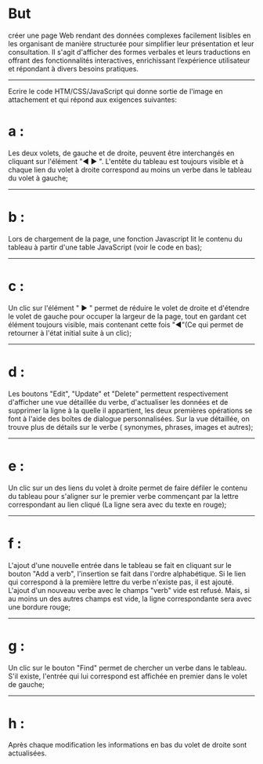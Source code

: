 # But 

créer une page Web rendant des données complexes facilement lisibles en les organisant de manière structurée pour simplifier leur présentation et leur consultation. Il s'agit d'afficher des formes verbales et leurs traductions en offrant  des fonctionnalités interactives, enrichissant l’expérience utilisateur et répondant à divers besoins pratiques.

---

Ecrire le code HTM/CSS/JavaScript  qui donne sortie de l'image en attachement et qui répond aux exigences suivantes:

# a :
 Les deux volets, de gauche et de droite, peuvent être interchangés en cliquant sur l'élément  "◀ ▶ ". L'entête du tableau est toujours visible et à chaque lien du volet à droite correspond au moins un verbe dans le tableau du volet à gauche; 

---

# b :
Lors  de chargement de la page, une fonction Javascript lit le contenu du tableau à partir d'une table JavaScript (voir le code en bas);

---

# c :
Un clic sur l'élément " ▶ " permet de réduire le volet de  droite et d'étendre le volet de gauche pour occuper la largeur de la page, tout en gardant cet élément toujours visible, mais contenant cette fois "◀"(Ce qui permet de retourner à l'état initial suite à un clic);

---

# d :
Les boutons "Edit", "Update" et "Delete" permettent respectivement d'afficher une vue détaillée du verbe, d'actualiser les données et de supprimer la ligne à la quelle il appartient, les deux premières opérations se font à l'aide des boîtes de dialogue personnalisées. Sur la vue détaillée, on trouve plus de détails sur le verbe ( synonymes, phrases, images et autres);

---

# e :
Un clic sur un des liens du volet à droite permet de faire défiler le contenu du tableau pour s'aligner sur le premier verbe commençant par la lettre correspondant au lien cliqué (La ligne sera avec du texte en rouge);

---

# f :
L'ajout d'une nouvelle entrée dans le tableau se fait en cliquant sur le bouton "Add a verb", l'insertion se fait dans l'ordre alphabétique. Si le lien qui correspond à la  première lettre du verbe n'existe pas, il est ajouté. L'ajout d'un nouveau verbe avec le champs "verb" vide est refusé. Mais, si au moins un des autres champs est vide, la ligne correspondante sera avec une bordure rouge; 

---

# g :
Un clic sur le bouton "Find" permet de chercher un verbe dans le tableau. S'il existe,  l'entrée qui lui correspond est affichée en premier dans le volet de gauche;

---

# h :
 Après chaque modification les informations en bas du volet de droite sont actualisées.